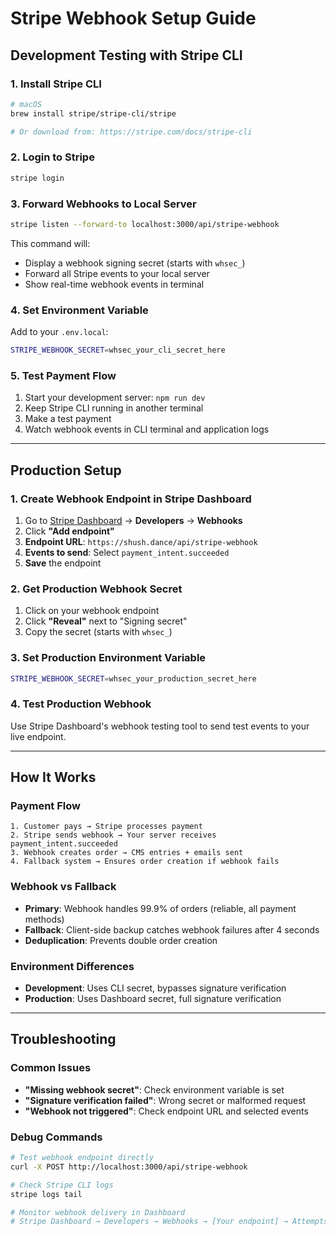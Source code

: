 # Stripe Webhook Setup Guide

## Development Testing with Stripe CLI

### 1. Install Stripe CLI

```bash
# macOS
brew install stripe/stripe-cli/stripe

# Or download from: https://stripe.com/docs/stripe-cli
```

### 2. Login to Stripe

```bash
stripe login
```

### 3. Forward Webhooks to Local Server

```bash
stripe listen --forward-to localhost:3000/api/stripe-webhook
```

This command will:

- Display a webhook signing secret (starts with `whsec_`)
- Forward all Stripe events to your local server
- Show real-time webhook events in terminal

### 4. Set Environment Variable

Add to your `.env.local`:

```bash
STRIPE_WEBHOOK_SECRET=whsec_your_cli_secret_here
```

### 5. Test Payment Flow

1. Start your development server: `npm run dev`
2. Keep Stripe CLI running in another terminal
3. Make a test payment
4. Watch webhook events in CLI terminal and application logs

---

## Production Setup

### 1. Create Webhook Endpoint in Stripe Dashboard

1. Go to [Stripe Dashboard](https://dashboard.stripe.com) → **Developers** → **Webhooks**
2. Click **"Add endpoint"**
3. **Endpoint URL**: `https://shush.dance/api/stripe-webhook`
4. **Events to send**: Select `payment_intent.succeeded`
5. **Save** the endpoint

### 2. Get Production Webhook Secret

1. Click on your webhook endpoint
2. Click **"Reveal"** next to "Signing secret"
3. Copy the secret (starts with `whsec_`)

### 3. Set Production Environment Variable

```bash
STRIPE_WEBHOOK_SECRET=whsec_your_production_secret_here
```

### 4. Test Production Webhook

Use Stripe Dashboard's webhook testing tool to send test events to your live endpoint.

---

## How It Works

### Payment Flow

```
1. Customer pays → Stripe processes payment
2. Stripe sends webhook → Your server receives payment_intent.succeeded
3. Webhook creates order → CMS entries + emails sent
4. Fallback system → Ensures order creation if webhook fails
```

### Webhook vs Fallback

- **Primary**: Webhook handles 99.9% of orders (reliable, all payment methods)
- **Fallback**: Client-side backup catches webhook failures after 4 seconds
- **Deduplication**: Prevents double order creation

### Environment Differences

- **Development**: Uses CLI secret, bypasses signature verification
- **Production**: Uses Dashboard secret, full signature verification

---

## Troubleshooting

### Common Issues

- **"Missing webhook secret"**: Check environment variable is set
- **"Signature verification failed"**: Wrong secret or malformed request
- **"Webhook not triggered"**: Check endpoint URL and selected events

### Debug Commands

```bash
# Test webhook endpoint directly
curl -X POST http://localhost:3000/api/stripe-webhook

# Check Stripe CLI logs
stripe logs tail

# Monitor webhook delivery in Dashboard
# Stripe Dashboard → Developers → Webhooks → [Your endpoint] → Attempts
```
